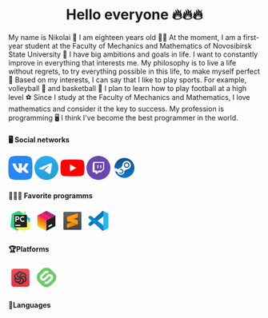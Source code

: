 <h1 align='center'> 
  Hello everyone 🔥🔥🔥
</h1>
My name is Nikolai 🪪 I am eighteen years old 🧑‍💻 At the moment, I am a first-year student at the Faculty of Mechanics and Mathematics of Novosibirsk State University 🪪 I have big ambitions and goals in life. I want to constantly improve in everything that interests me. My philosophy is to live a life without regrets, to try everything possible in this life, to make myself perfect 💼
Based on my interests, I can say that I like to play sports. For example, volleyball 🏐 and basketball 🏀 I plan to learn how to play football at a high level ⚽ Since I study at the Faculty of Mechanics and Mathematics, I love mathematics and consider it the key to success. My profession is programming 🖥️ I think I've become the best programmer in the world.


#### 🖥️ Social networks

<a href="https://vk.com/n1k17"><img src="Image png Icon/Social/Icon VK" alt="Error" height="48"/></a>
<a href="https://t.me/prof_n1k17"><img src="Image png Icon/Social/Icon Telegram" alt="Error" height="48"/></a>
<a href="https://www.youtube.com/@n1k17-lite"><img src="Image png Icon/Social/Icon YouTube" alt="Error" height="48"/></a>
<a href="https://www.twitch.tv/may_flower_17"><img src="Image png Icon/Social/Icon Twitch" alt="Error" height="48"/></a>
<a href="https://steamcommunity.com/profiles/76561199596928911/"><img src="Image png Icon/Social/Icon Steam" height="48"></a>

#### 👩🏻‍💻 Favorite programms

<img src="Image png Icon/Programms/Icon PyCharm" height="48"/></a>
<img src="Image png Icon/Programms/Icon Toolbox" height="48"/></a>
<img src="Image png Icon/Programms/Icon Sublime Text" height="48"/></a>
<img src="Image png Icon/Programms/Icon VS code" height="48"/></a>

#### 🏆Platforms
<img src="Image png Icon/Platforms/Icon Codewars" heigth="48"/></a>
<img src="Image png Icon/Platforms/Icon Stepik" height="48"/></a>

#### 📑Languages
